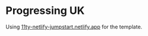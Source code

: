 # Progressing UK

Using [11ty-netlify-jumpstart.netlify.app](https://11ty-netlify-jumpstart.netlify.app/) for the template.

